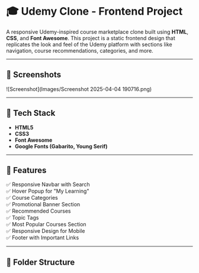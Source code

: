# 🎓 Udemy Clone - Frontend Project

A responsive Udemy-inspired course marketplace clone built using **HTML**, **CSS**, and **Font Awesome**. This project is a static frontend design that replicates the look and feel of the Udemy platform with sections like navigation, course recommendations, categories, and more.


---

## 📸 Screenshots
![Screenshot](Images/Screenshot 2025-04-04 190716.png)


---

## 🧰 Tech Stack

- **HTML5**
- **CSS3**
- **Font Awesome**
- **Google Fonts (Gabarito, Young Serif)**

---

## 🚀 Features

✅ Responsive Navbar with Search  
✅ Hover Popup for "My Learning"  
✅ Course Categories  
✅ Promotional Banner Section  
✅ Recommended Courses  
✅ Topic Tags  
✅ Most Popular Courses Section  
✅ Responsive Design for Mobile  
✅ Footer with Important Links

---

## 📁 Folder Structure


